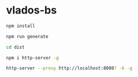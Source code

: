 # vlados-bs


```sh
npm install
```


```sh
npm run generate
```


```sh
cd dist
```


```sh
npm i http-server -g
```


```sh
http-server --proxy http://localhost:8080? -b -g
```
